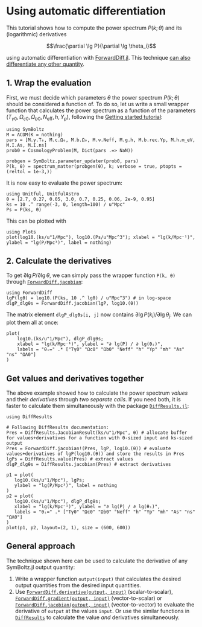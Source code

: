 # Using automatic differentiation

This tutorial shows how to compute the power spectrum $P(k; \theta)$
and its (logarithmic) derivatives
```math
\frac{\partial \lg P}{\partial \lg \theta_i}
```
using automatic differentiation with [ForwardDiff.jl](https://juliadiff.org/ForwardDiff.jl).
This technique [can also differentiate any other quantity](@ref "General approach").

## 1. Wrap the evaluation

First, we must decide which parameters $\theta$ the power spectrum $P(k; \theta)$ should be considered a function of.
To do so, let us write a small wrapper function that calculates the power spectrum as a function of the parameters $(T_{\gamma 0}, \Omega_{c0}, \Omega_{b0}, N_\textrm{eff}, h, Y_p)$, following the [Getting started tutorial](@ref "Getting started"):
```@example ad
using SymBoltz
M = ΛCDM(K = nothing)
pars = [M.γ.T₀, M.c.Ω₀, M.b.Ω₀, M.ν.Neff, M.g.h, M.b.rec.Yp, M.h.m_eV, M.I.As, M.I.ns]
prob0 = CosmologyProblem(M, Dict(pars .=> NaN))

probgen = SymBoltz.parameter_updater(prob0, pars)
P(k, θ) = spectrum_matter(probgen(θ), k; verbose = true, ptopts = (reltol = 1e-3,))
```
It is now easy to evaluate the power spectrum:
```@example ad
using Unitful, UnitfulAstro
θ = [2.7, 0.27, 0.05, 3.0, 0.7, 0.25, 0.06, 2e-9, 0.95]
ks = 10 .^ range(-3, 0, length=100) / u"Mpc"
Ps = P(ks, θ)
```
This can be plotted with
```@example ad
using Plots
plot(log10.(ks/u"1/Mpc"), log10.(Ps/u"Mpc^3"); xlabel = "lg(k/Mpc⁻¹)", ylabel = "lg(P/Mpc³)", label = nothing)
```

## 2. Calculate the derivatives

To get $\partial \lg P / \partial \lg \theta$, we can simply pass the wrapper function `P(k, θ)` through [`ForwardDiff.jacobian`](https://juliadiff.org/ForwardDiff.jl/stable/user/api/#ForwardDiff.jacobian):
```@example ad
using ForwardDiff
lgP(lgθ) = log10.(P(ks, 10 .^ lgθ) / u"Mpc^3") # in log-space
dlgP_dlgθs = ForwardDiff.jacobian(lgP, log10.(θ))
```
The matrix element `dlgP_dlgθs[i, j]` now contains $\partial \lg P(k_i) / \partial \lg \theta_j$.
We can plot them all at once:
```@example ad
plot(
    log10.(ks/u"1/Mpc"), dlgP_dlgθs;
    xlabel = "lg(k/Mpc⁻¹)", ylabel = "∂ lg(P) / ∂ lg(θᵢ)",
    labels = "θᵢ=" .* ["Tγ0" "Ωc0" "Ωb0" "Neff" "h" "Yp" "mh" "As" "ns" "ΩΛ0"]
)
```

## Get values and derivatives together

The above example showed how to calculate the power spectrum *values* and their *derivatives* through *two separate calls*.
If you need both, it is faster to calculate them simultaneously with the package [`DiffResults.jl`](https://juliadiff.org/DiffResults.jl/stable/):
```@example ad
using DiffResults

# Following DiffResults documentation:
Pres = DiffResults.JacobianResult(ks/u"1/Mpc", θ) # allocate buffer for values+derivatives for a function with θ-sized input and ks-sized output
Pres = ForwardDiff.jacobian!(Pres, lgP, log10.(θ)) # evaluate values+derivatives of lgP(log10.(θ)) and store the results in Pres
lgPs = DiffResults.value(Pres) # extract values
dlgP_dlgθs = DiffResults.jacobian(Pres) # extract derivatives

p1 = plot(
   log10.(ks/u"1/Mpc"), lgPs;
   ylabel = "lg(P/Mpc³)", label = nothing
)
p2 = plot(
   log10.(ks/u"1/Mpc"), dlgP_dlgθs;
   xlabel = "lg(k/Mpc⁻¹)", ylabel = "∂ lg(P) / ∂ lg(θᵢ)",
   labels = "θᵢ=" .* ["Tγ0" "Ωc0" "Ωb0" "Neff" "h" "Yp" "mh" "As" "ns" "ΩΛ0"]
)
plot(p1, p2, layout=(2, 1), size = (600, 600))
```

## General approach

The technique shown here can be used to calculate the derivative of any SymBoltz.jl output quantity:

1. Write a wrapper function `output(input)` that calculates the desired output quantities from the desired input quantities.
2. Use [`ForwardDiff.derivative(output, input)`](https://juliadiff.org/ForwardDiff.jl/stable/user/api/#ForwardDiff.derivative) (scalar-to-scalar), [`ForwardDiff.gradient(output, input)`](https://juliadiff.org/ForwardDiff.jl/stable/user/api/#ForwardDiff.gradient) (vector-to-scalar) or [`ForwardDiff.jacobian(output, input)`](https://juliadiff.org/ForwardDiff.jl/stable/user/api/#ForwardDiff.jacobian) (vector-to-vector) to evaluate the derivative of `output` at the values `input`.
   Or use the similar functions in [`DiffResults`](https://juliadiff.org/DiffResults.jl/stable/) to calculate the value *and* derivatives simultaneously.
